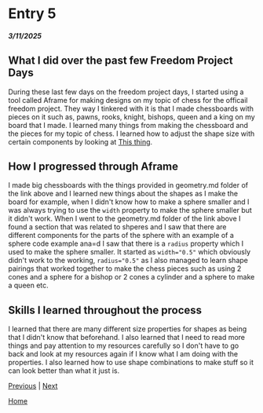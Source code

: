 # Entry 5
##### 3/11/2025

## What I did over the past few Freedom Project Days
During these last few days on the freedom project days, I started using a tool called Aframe for making designs on my topic of chess for the officail freedom project. They way I tinkered with it is that I made chessboards with pieces on it such as, pawns, rooks, knight, bishops, queen and a king on my board that I made. I learned many things from making the chessboard and the pieces for my topic of chess. I learned how to adjust the shape size with certain components by looking at [This thing](https://github.com/aframevr/aframe/blob/master/docs/components/geometry.md).

## How I progressed through Aframe
I made big chessboards with the things provided in geometry.md folder of the link above and I learned new things about the shapes as I make the board for example, when I didn't know how to make a sphere smaller and I was always trying to use the `width` property to make the sphere smaller but it didn't work. When I went to the geometry.md folder of the link above I found a section that was related to shperes and I saw that there are different components for the parts of the sphere with an example of a sphere code example ana=d I saw that there is a `radius` property which I used to make the sphere smaller. It started as `width="0.5"` which obviously didn't work to the working, `radius="0.5"` as I also managed to learn shape pairings that worked together to make the chess pieces such as using 2 cones and a sphere for a bishop or 2 cones a cylinder and a sphere to make a queen etc.

## Skills I learned throughout the process
I learned that there are many different size properties for shapes as being that I didn't know that beforehand. I also learned that I need to read more things and pay attention to my resources carefully so I don't have to go back and look at my resources again if I know what I am doing with the properties. I also learned how to use shape combinations to make stuff so it can look better than what it just is.

[Previous](entry04.md) | [Next](entry06.md)

[Home](../README.md)
